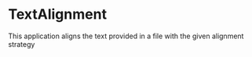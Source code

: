 # TextAlignment
This application aligns the text provided in a file with the given alignment strategy

